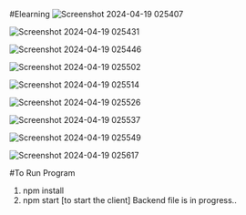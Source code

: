 #Elearning
![Screenshot 2024-04-19 025407](https://github.com/gleaminggithub/Educational-Website/assets/114876870/ba6f6d8f-da21-4b65-9682-51acb4fb393c)

![Screenshot 2024-04-19 025431](https://github.com/gleaminggithub/Educational-Website/assets/114876870/e576853c-538f-4706-bca6-3b43ebf5a774)

![Screenshot 2024-04-19 025446](https://github.com/gleaminggithub/Educational-Website/assets/114876870/a562d753-98cd-40aa-b9c1-3ab6e6b95dad)

![Screenshot 2024-04-19 025502](https://github.com/gleaminggithub/Educational-Website/assets/114876870/1f89a498-5a21-48d7-9cb5-f7bfdd40e550)

![Screenshot 2024-04-19 025514](https://github.com/gleaminggithub/Educational-Website/assets/114876870/dbf038a4-010b-438d-83eb-f36291e70f80)

![Screenshot 2024-04-19 025526](https://github.com/gleaminggithub/Educational-Website/assets/114876870/959e2c66-3b25-4de6-a0d4-f59bab7182de)

![Screenshot 2024-04-19 025537](https://github.com/gleaminggithub/Educational-Website/assets/114876870/a8c86da5-60b9-4f47-8228-20bcd1a80a8f)

![Screenshot 2024-04-19 025549](https://github.com/gleaminggithub/Educational-Website/assets/114876870/e34a31c2-02a2-4288-9f66-30457000f735)

![Screenshot 2024-04-19 025617](https://github.com/gleaminggithub/Educational-Website/assets/114876870/1a806235-aa5d-488e-bd0c-cc11fb33965e)

#To Run Program
1. npm install
2. npm start [to start the client]
Backend file is in progress..
